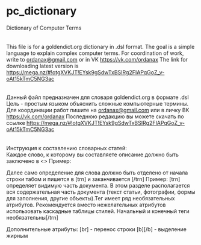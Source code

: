 # pc_dictionary
Dictionary of Computer Terms

######
This file is for a goldendict.org dictionary in .dsl format.
The goal is a simple language to explain complex computer terms.
For coordination of work, write to ordanax@gmail.com or in VK https://vk.com/ordanax
The link for downloading latest version is https://mega.nz/#!otgXVKJT!EYsk9gSdwTxBSIRg2FIAPqGoZ_v-oAt15kTmC5NG3ac

######
Данный файл предназначен для словаря goldendict.org в формате .dsl
Цель - простым языком объяснить сложные компьютерные термины.
Для координации работ пишите на ordanax@gmail.com или в личку ВК https://vk.com/ordanax
Последнюю редакцию вы можете скачать по ссылке https://mega.nz/#!otgXVKJT!EYsk9gSdwTxBSIRg2FIAPqGoZ_v-oAt15kTmC5NG3ac

######
Инструкция к составлению словарных статей:<br>
Каждое слово, к которому вы составляете описание должно быть заключено в <>
  Пример:
  <BODY>
Далее само определение для слова должно быть отделено от начала строки табом и пишется в [trn] и заканчивается [/trn]
  Пример:
<BODY>
	[trn]<BODY> определяет видимую часть документа. В этом разделе располагается вся содержательная часть документа (текст статьи, фотографии, формы для заполнения, другие объекты).Тег имеет ряд необязательных атрибутов. Рекомендуется вместо нежелательных атрибутов использовать каскадные таблицы стилей. Начальный и конечный теги необязательны[/trn]
  
Дополнительные атрибуты: 
  [br] - перенос строки
  [b][/b] - выделение жирным


